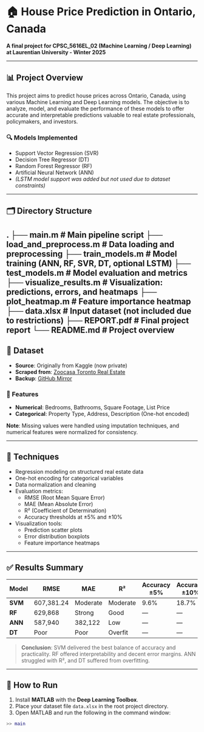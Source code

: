 # 🏠 House Price Prediction in Ontario, Canada

**A final project for CPSC_5616EL_02 (Machine Learning / Deep Learning) at Laurentian University - Winter 2025**

---

## 📊 Project Overview

This project aims to predict house prices across Ontario, Canada, using various Machine Learning and Deep Learning models. The objective is to analyze, model, and evaluate the performance of these models to offer accurate and interpretable predictions valuable to real estate professionals, policymakers, and investors.

### 🔍 Models Implemented
- Support Vector Regression (SVR)
- Decision Tree Regressor (DT)
- Random Forest Regressor (RF)
- Artificial Neural Network (ANN)
- *(LSTM model support was added but not used due to dataset constraints)*

---

## 🗂️ Directory Structure

.
├── main.m                    # Main pipeline script
├── load_and_preprocess.m    # Data loading and preprocessing
├── train_models.m           # Model training (ANN, RF, SVR, DT, optional LSTM)
├── test_models.m            # Model evaluation and metrics
├── visualize_results.m      # Visualization: predictions, errors, and heatmaps
├── plot_heatmap.m           # Feature importance heatmap
├── data.xlsx                # Input dataset (not included due to restrictions)
├── REPORT.pdf               # Final project report
└── README.md                # Project overview
---

## 📁 Dataset

- **Source**: Originally from Kaggle (now private)
- **Scraped from**: [Zoocasa Toronto Real Estate](https://www.zoocasa.com/toronto-on-real-estate)
- **Backup**: [GitHub Mirror](https://github.com/slavaspirin/Toronto-housing-price-prediction/blob/master/data.xlsx)

### 📌 Features
- **Numerical**: Bedrooms, Bathrooms, Square Footage, List Price
- **Categorical**: Property Type, Address, Description (One-hot encoded)

**Note**: Missing values were handled using imputation techniques, and numerical features were normalized for consistency.

---

## 🧠 Techniques

- Regression modeling on structured real estate data
- One-hot encoding for categorical variables
- Data normalization and cleaning
- Evaluation metrics:
  - RMSE (Root Mean Square Error)
  - MAE (Mean Absolute Error)
  - R² (Coefficient of Determination)
  - Accuracy thresholds at ±5% and ±10%
- Visualization tools:
  - Prediction scatter plots
  - Error distribution boxplots
  - Feature importance heatmaps

---

## ✅ Results Summary

| Model | RMSE | MAE | R² | Accuracy ±5% | Accuracy ±10% | Median Accuracy |
|-------|------|-----|----|---------------|----------------|------------------|
| **SVM** | 607,381.24 | Moderate | Moderate | 9.6% | 18.7% | Good |
| **RF**  | 629,868     | Strong   | Good     | —   | —   | Strong |
| **ANN** | 587,940     | 382,122  | Low      | —   | —   | Weak |
| **DT**  | Poor        | Poor     | Overfit  | —   | —   | Low  |

> **Conclusion**: SVM delivered the best balance of accuracy and practicality. RF offered interpretability and decent error margins. ANN struggled with R², and DT suffered from overfitting.

---

## 🧪 How to Run

1. Install **MATLAB** with the **Deep Learning Toolbox**.
2. Place your dataset file `data.xlsx` in the root project directory.
3. Open MATLAB and run the following in the command window:

```matlab
>> main
